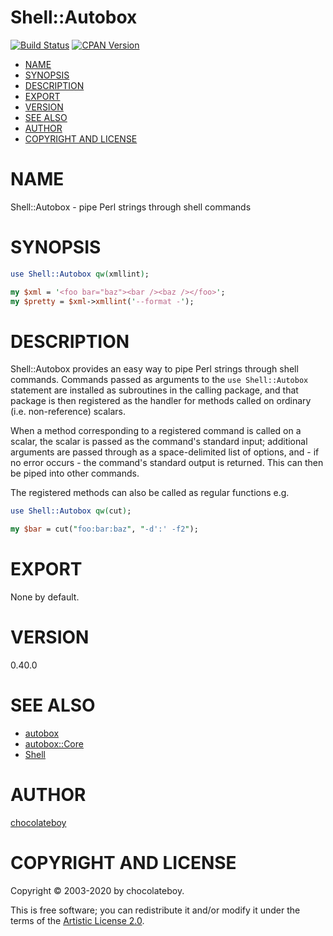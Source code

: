 # Shell::Autobox

[![Build Status](https://travis-ci.org/chocolateboy/Shell-Autobox.svg)](https://travis-ci.org/chocolateboy/Shell-Autobox)
[![CPAN Version](https://badge.fury.io/pl/Shell-Autobox.svg)](https://badge.fury.io/pl/Shell-Autobox)

<!-- START doctoc generated TOC please keep comment here to allow auto update -->
<!-- DON'T EDIT THIS SECTION, INSTEAD RE-RUN doctoc TO UPDATE -->

- [NAME](#name)
- [SYNOPSIS](#synopsis)
- [DESCRIPTION](#description)
- [EXPORT](#export)
- [VERSION](#version)
- [SEE ALSO](#see-also)
- [AUTHOR](#author)
- [COPYRIGHT AND LICENSE](#copyright-and-license)

<!-- END doctoc generated TOC please keep comment here to allow auto update -->

# NAME

Shell::Autobox - pipe Perl strings through shell commands

# SYNOPSIS

```perl
use Shell::Autobox qw(xmllint);

my $xml = '<foo bar="baz"><bar /><baz /></foo>';
my $pretty = $xml->xmllint('--format -');
```

# DESCRIPTION

Shell::Autobox provides an easy way to pipe Perl strings through shell commands. Commands passed as arguments to the
`use Shell::Autobox` statement are installed as subroutines in the calling package, and that package is then
registered as the handler for methods called on ordinary (i.e. non-reference) scalars.

When a method corresponding to a registered command is called on a scalar, the scalar is passed as the command's standard input;
additional arguments are passed through as a space-delimited list of options, and - if no error occurs - the
command's standard output is returned. This can then be piped into other commands.

The registered methods can also be called as regular functions e.g.

```perl
use Shell::Autobox qw(cut);

my $bar = cut("foo:bar:baz", "-d':' -f2");
```

# EXPORT

None by default.

# VERSION

0.40.0

# SEE ALSO

* [autobox](https://metacpan.org/pod/autobox)
* [autobox::Core](https://metacpan.org/pod/autobox::Core)
* [Shell](https://metacpan.org/pod/Shell)

# AUTHOR

[chocolateboy](mailto:chocolate@cpan.org)

# COPYRIGHT AND LICENSE

Copyright © 2003-2020 by chocolateboy.

This is free software; you can redistribute it and/or modify it under the terms of the
[Artistic License 2.0](https://www.opensource.org/licenses/artistic-license-2.0.php).
